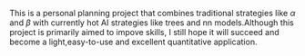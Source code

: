 This is a personal planning project that combines traditional strategies like $\alpha$ and $\beta$ with currently hot AI strategies like trees and nn models.Although this project is primarily aimed to impove skills, I still hope it will succeed and become a light,easy-to-use and excellent quantitative application.